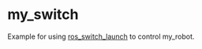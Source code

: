 # my_switch

Example for using [ros_switch_launch](https://github.com/pepelepew71/ros_switch_launch) to control my_robot.
